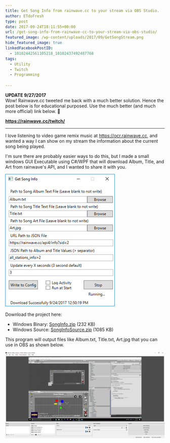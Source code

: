 ```yaml
---
title: Get Song Info from rainwave.cc to your stream via OBS Studio.
author: ETdoFresh
type: post
date: 2017-09-24T18:11:55+00:00
url: /get-song-info-from-rainwave-cc-to-your-stream-via-obs-studio/
featured_image: /wp-content/uploads/2017/09/GetSongStream.png
hide_featured_image: true
linkedFacebookPostID:
  - 10102442561105218_10102437492487768
tags:
  - Utility
  - Twitch
  - Programming

---
```

__UPDATE 9/27/2017__  
Wow! Rainwave.cc tweeted me back with a much better solution. Hence the post below is for educational purposed. Use the much better (and much more official) link below. 🙂

<a href="https://rainwave.cc/twitch/"><strong>https://rainwave.cc/twitch/</strong></a>

---

I love listening to video game remix music at <https://ocr.rainwave.cc>, and wanted a way I can show on my stream the information about the current song being played.

I'm sure there are probably easier ways to do this, but I made a small windows GUI Executable using C#/WPF that will download Album, Title, and Art from rainwave's API, and I wanted to share it with you.

![](/wp-content/uploads/2017/09/GetSongInfo.png)

Download the project here:

  * Windows Binary: [SongInfo.zip][2] (232 KB)
  * Windows Source: [SongInfoSource.zip][3] (1085 KB)

This program will output files like Album.txt, Title.txt, Art.jpg that you can use in OBS as shown below.

![](/wp-content/uploads/2017/09/GetSongStream.png)

 [2]: https://www.etdofresh.com/wp-content/uploads/2017/09/SongInfo.zip
 [3]: https://www.etdofresh.com/wp-content/uploads/2017/09/SongInfoSource.zip